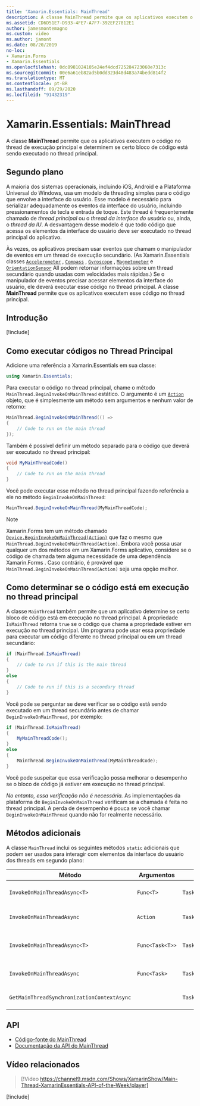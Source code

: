 ```yaml
---
title: 'Xamarin.Essentials: MainThread'
description: A classe MainThread permite que os aplicativos executem o código no thread de execução principal.
ms.assetid: CD6D51E7-D933-4FE7-A7F7-392EF27812E1
author: jamesmontemagno
ms.custom: video
ms.author: jamont
ms.date: 08/20/2019
no-loc:
- Xamarin.Forms
- Xamarin.Essentials
ms.openlocfilehash: 0dc8981024105e24ef4dcd725284723060e7313c
ms.sourcegitcommit: 00e6a61eb82ad5b0dd323d48d483a74bedd814f2
ms.translationtype: MT
ms.contentlocale: pt-BR
ms.lasthandoff: 09/29/2020
ms.locfileid: "91432319"
---
```

# <a name="no-locxamarinessentials-mainthread"></a>Xamarin.Essentials: MainThread

A classe **MainThread** permite que os aplicativos executem o código no thread de execução principal e determinem se certo bloco de código está sendo executado no thread principal.

## <a name="background"></a>Segundo plano

A maioria dos sistemas operacionais, incluindo iOS, Android e a Plataforma Universal do Windows, usa um modelo de threading simples para o código que envolve a interface do usuário. Esse modelo é necessário para serializar adequadamente os eventos da interface do usuário, incluindo pressionamentos de tecla e entrada de toque. Este thread é frequentemente chamado de _thread principal_ ou o _thread da interface do usuário_ ou, ainda, o _thread da IU_. A desvantagem desse modelo é que todo código que acessa os elementos da interface do usuário deve ser executado no thread principal do aplicativo.

Às vezes, os aplicativos precisam usar eventos que chamam o manipulador de eventos em um thread de execução secundário. (As Xamarin.Essentials classes [`Accelerometer`](accelerometer.md) , [`Compass`](compass.md) , [`Gyroscope`](gyroscope.md) , [`Magnetometer`](magnetometer.md) e [`OrientationSensor`](orientation-sensor.md) All podem retornar informações sobre um thread secundário quando usadas com velocidades mais rápidas.) Se o manipulador de eventos precisar acessar elementos da interface do usuário, ele deverá executar esse código no thread principal. A classe **MainThread** permite que os aplicativos executem esse código no thread principal.

## <a name="get-started"></a>Introdução

[!include[](~/essentials/includes/get-started.md)]

## <a name="running-code-on-the-main-thread"></a>Como executar códigos no Thread Principal

Adicione uma referência a Xamarin.Essentials em sua classe:

```csharp
using Xamarin.Essentials;
```

Para executar o código no thread principal, chame o método `MainThread.BeginInvokeOnMainThread` estático. O argumento é um [`Action`](xref:System.Action) objeto, que é simplesmente um método sem argumentos e nenhum valor de retorno:

```csharp
MainThread.BeginInvokeOnMainThread(() =>
{
    // Code to run on the main thread
});
```

Também é possível definir um método separado para o código que deverá ser executado no thread principal:

```csharp
void MyMainThreadCode()
{
    // Code to run on the main thread
}
```

Você pode executar esse método no thread principal fazendo referência a ele no método `BeginInvokeOnMainThread`:

```csharp
MainThread.BeginInvokeOnMainThread(MyMainThreadCode);
```

> [!NOTE]
> Xamarin.Forms tem um método chamado [`Device.BeginInvokeOnMainThread(Action)`](/dotnet/api/xamarin.forms.device.begininvokeonmainthread)
> que faz o mesmo que `MainThread.BeginInvokeOnMainThread(Action)`.
> Embora você possa usar qualquer um dos métodos em um Xamarin.Forms aplicativo, considere se o código de chamada tem alguma necessidade de uma dependência Xamarin.Forms . Caso contrário, é provável que `MainThread.BeginInvokeOnMainThread(Action)` seja uma opção melhor.

## <a name="determining-if-code-is-running-on-the-main-thread"></a>Como determinar se o código está em execução no thread principal

A classe `MainThread` também permite que um aplicativo determine se certo bloco de código está em execução no thread principal. A propriedade `IsMainThread` retorna `true` se o código que chama a propriedade estiver em execução no thread principal. Um programa pode usar essa propriedade para executar um código diferente no thread principal ou em um thread secundário:

```csharp
if (MainThread.IsMainThread)
{
    // Code to run if this is the main thread
}
else
{
    // Code to run if this is a secondary thread
}
```

Você pode se perguntar se deve verificar se o código está sendo executado em um thread secundário antes de chamar `BeginInvokeOnMainThread`, por exemplo:

```csharp
if (MainThread.IsMainThread)
{
    MyMainThreadCode();
}
else
{
    MainThread.BeginInvokeOnMainThread(MyMainThreadCode);
}
```

Você pode suspeitar que essa verificação possa melhorar o desempenho se o bloco de código já estiver em execução no thread principal.

_No entanto, essa verificação não é necessária._ As implementações da plataforma de `BeginInvokeOnMainThread` verificam se a chamada é feita no thread principal. A perda de desempenho é pouca se você chamar `BeginInvokeOnMainThread` quando não for realmente necessário.

## <a name="additional-methods"></a>Métodos adicionais

A classe `MainThread` inclui os seguintes métodos `static` adicionais que podem ser usados para interagir com elementos da interface do usuário dos threads em segundo plano:

| Método | Argumentos | Retornos | Finalidade |
|---|---|---|---|
| `InvokeOnMainThreadAsync<T>` | `Func<T>` | `Task<T>` | Invoca um `Func<T>` no thread principal e aguarda sua conclusão. |
| `InvokeOnMainThreadAsync` | `Action` | `Task` | Invoca um `Action` no thread principal e aguarda sua conclusão. |
| `InvokeOnMainThreadAsync<T>`| `Func<Task<T>>` | `Task<T>` | Invoca um `Func<Task<T>>` no thread principal e aguarda sua conclusão. |
| `InvokeOnMainThreadAsync` | `Func<Task>` | `Task` | Invoca um `Func<Task>` no thread principal e aguarda sua conclusão. |
| `GetMainThreadSynchronizationContextAsync` | | `Task<SynchronizationContext>` | Retorna o `SynchronizationContext` para o thread principal. |

## <a name="api"></a>API

- [Código-fonte do MainThread](https://github.com/xamarin/Essentials/tree/main/Xamarin.Essentials/MainThread)
- [Documentação da API do MainThread](xref:Xamarin.Essentials.MainThread)

## <a name="related-video"></a>Vídeo relacionados

> [!Video https://channel9.msdn.com/Shows/XamarinShow/Main-Thread-XamarinEssentials-API-of-the-Week/player]

[!include[](~/essentials/includes/xamarin-show-essentials.md)]